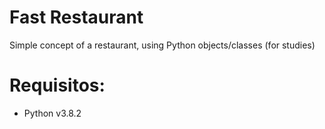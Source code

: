 # Fast Restaurant
Simple concept of a restaurant, using Python objects/classes (for studies)

# Requisitos:
- Python v3.8.2
